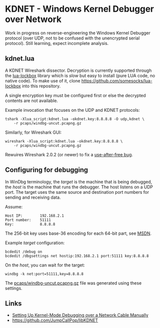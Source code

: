 # KDNET - Windows Kernel Debugger over Network

Work in progress on reverse-engineering the Windows Kernel Debugger protocol
(over UDP, not to be confused with the unencrypted serial protocol). Still
learning, expect incomplete analysis.

## kdnet.lua
A KDNET Wireshark dissector. Decryption is
currently supported through the [lua-lockbox][2] library which is *slow* but
easy to install (pure LUA code, no native code). To make use of it, clone
https://github.com/somesocks/lua-lockbox into this repository.

A single encryption key must be configured first or else the decrypted contents
are not available.

Example invocation that focuses on the UDP and KDNET protocols:

    tshark -Xlua_script:kdnet.lua -okdnet.key:8.8.8.8 -O udp,kdnet \
        -r pcaps/windbg-uncut.pcapng.gz

Similarly, for Wireshark GUI:

    wireshark -Xlua_script:kdnet.lua -okdnet.key:8.8.8.8 \
        -r pcaps/windbg-uncut.pcapng.gz

Rewuires Wireshark 2.0.2 (or newer) to fix a [use-after-free bug][3].

## Configuring for debugging
In WinDbg terminology, the *target* is the machine that is being debugged, the
*host* is the machine that runs the debugger. The host listens on a UDP port.
The target uses the same source and destination port numbers for sending and
receiving data.

Assume:

    Host IP:        192.168.2.1
    Port number:    51111
    Key:            8.8.8.8

The 256-bit key uses base-36 encoding for each 64-bit part, see [MSDN][1].

Example *target* configuration:

    bcdedit /debug on
    bcdedit /dbgsettings net hostip:192.168.2.1 port:51111 key:8.8.8.8

On the *host*, you can wait for the target:

    windbg -k net:port=51111,key=8.8.8.8

The [pcaps/windbg-uncut.pcapng.gz](pcaps/windbg-uncut.pcapng.gz) file was
generated using these settings.

## Links
 - [Setting Up Kernel-Mode Debugging over a Network Cable Manually][1]
 - https://github.com/JumpCallPop/libKDNET

 [1]: https://msdn.microsoft.com/library/windows/hardware/hh439346%28v=vs.85%29.aspx
 [2]: https://github.com/somesocks/lua-lockbox
 [3]: https://bugs.wireshark.org/bugzilla/show_bug.cgi?id=12050
